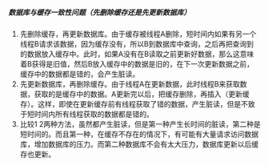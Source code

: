 ##### 数据库与缓存一致性问题（先删除缓存还是先更新数据库）
1. 先删除缓存，再更新数据库。由于缓存被线程A删除，短时间内如果有另一个线程B请求该数据，因为缓存没有，所以B到数据库中查询，之后再把查询到的数据放入缓存中。此时，如果A没有在B读取之前更新好数据，那么这意味着B获得是旧值，然后B放入缓存中的数据是旧的，在下一次更新数据之前，缓存中的数据都是错的，会产生脏读。
2. 先更新数据库，再删除缓存。由于线程A在更新数据，此时线程B来获取数据，获取的是缓存中的数据。A更新完以后，把缓存删除，再插入（更新缓存）。这样，即使在更新缓存前有线程获取了错的数据，产生脏读，但是不致于短时间内所有线程获取的数据都是错的。
3. 比较1 2两种方法，虽然都产生脏读，但是第一种产生长时间的脏读，第二种是短时间的。而且第一种，在缓存不存在的情况下，有可能有大量请求访问数据库，增加数据库的压力。而第二种数据库不会有太大压力，数据库更新以后缓存也更新。
